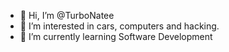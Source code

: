 - 👋 Hi, I’m @TurboNatee
- 👀 I’m interested in cars, computers and hacking.
- 🌱 I’m currently learning Software Development

<!---
TurboNatee/TurboNatee is a ✨ special ✨ repository because its `README.md` (this file) appears on your GitHub profile.
You can click the Preview link to take a look at your changes.
--->
